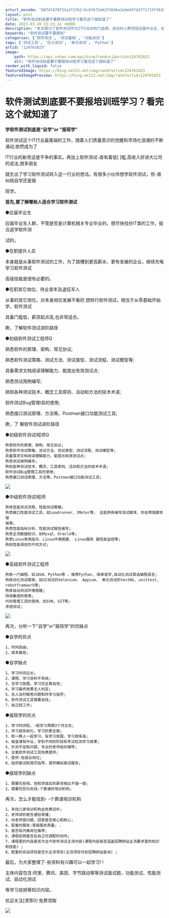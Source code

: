```yaml
---
arturl_encode: "68747470733a2f2f62:6c6f672e6373646e2e6e65742f71715f36303136383738332f:61727469636c652f64657461696c732f313234373631303233"
layout: post
title: "软件测试到底要不要报培训班学习看完这个就知道了"
date: 2023-03-20 15:23:14 +0800
description: "本文探讨了软件测试作为IT行业的热门选择，适合的人群包括应届毕业生、在职提升人员和转行者。文章介绍了"
keywords: "软件测试要不要报班"
categories: ['软件测试', '测试基础', '功能测试']
tags: ['测试工具', '压力测试', '单元测试', 'Python']
artid: "124761023"
image:
    path: https://api.vvhan.com/api/bing?rand=sj&artid=124761023
    alt: "软件测试到底要不要报培训班学习看完这个就知道了"
render_with_liquid: false
featuredImage: https://bing.ee123.net/img/rand?artid=124761023
featuredImagePreview: https://bing.ee123.net/img/rand?artid=124761023
---
```


# 软件测试到底要不要报培训班学习？看完这个就知道了

**学软件测试到底是“自学”or "报班学"**

软件测试这个IT行业最尾端的工作，随着人们质量意识的觉醒和市场化浪潮的不断涌动,依然成为了

IT行业的新贵这是不争的事实。再加上软件测试-直有着低[ ]槛,高收入好进大公司的说法,很多朋友

就生出了学习软件测试转入这一行业的想法。有很多小伙伴想学软件测试，但-直纠结自学还是报

班学。

**首先,要了解哪些人适合学习软件测试**

●应届毕业生

应届毕业生人群，不管是否是计算机相关专业毕业的，想尽快找份IT类的工作，挺合适学软件测

试的。

●在职提升人员

本身就是从事软件测试的工作，为了跳槽到更高薪水、更有发展的企业，继续充电学习软件测试

高级技能是很有必要的。

●在职其它岗位、待业青年及退伍军人

从事的其它岗位，对本身岗位发展不看好,想转行软件测试，相当于从零基础开始学，软件测试

具备门槛低，薪资起点高,也非常适合。

欺，了解软件测试进阶路径

●初级软件测试工程师Q

熟悉软件的原理、架构、常见协议;

熟悉软件测试策略、测试方法、测试类型、测试流程、测试模型等;

具备需求文档阅读理解能力、能提出有效测试点;

熟悉测试用例编写;

熟知各种测试技术、概念工具原则、活动和方法的技术术语;

软件测试Bug管理I具的使用;

熟悉接口测试原理、方法等。Postman接口功能测试工具;

欺，了 解软件测试进阶路径

●初级软件测试I程师Q

```
熟悉软件的原理、架构、常见协议;
熟悉软件测试策略、测试方法、测试类型、测试流程、测试模型等;
具备需求文档阅读理解能力、能提出有效测试点;
熟悉测试用例编写;
熟知各种测试技术、概念、工具原则、活动和方法的技术术语;
软件测试Bug管理工具的使用;
熟悉接口测试原理、方法等。Postman接口功能测试工具;
```

![](https://i-blog.csdnimg.cn/blog_migrate/4eef0888283414ad5d867798040a50a1.png)

●中级软件测试I程师

```
熟练性能测试流程、性能测试策略;
熟悉接口性能测试工具，如Loadrunner、JMeter等， 且能熟练编写测试脚本、你在帮我脚本增
强等;
熟悉性能指标分析、性能测试报告编写;
熟悉主流数据知识。如Mysql、Oracle等;
熟悉Linux常用指令、Linux环境搭建、 Linux服务 器性能监控等;
熟知性能调优的不同方式;
```

![](https://i-blog.csdnimg.cn/blog_migrate/63b77b4411baf0914bd2b9443fc63648.png)

●高级软件测试工程师

```
熟练一门编程，如JAVA、Python等 ，推荐Python, 简单易学,自动化测试首选编程语言;
熟练动化测试框架、如UI测试的Selenium、 Appium、 单元测试的testNG, unittest,
robotframwork等;
熟练自动测试环境搭建;
持续集成的使用;
代码管理工具的使用，如SVN, GIT等;
渗透测试;
```

![](https://i-blog.csdnimg.cn/blog_migrate/1d117c49723371313b22539611f79e01.png)

再次，分析一下"自学”or”报班学"的优缺点

●自学的优点

```
1、时间自由;
2、成本最低;
```

●自学缺点

```
1、学习时间过长;
2、课程、学习资料不系统;
3、无学习氛围，学习完全靠自觉;
4、学习最终效果无人判定;
5、无人及时解答问题和作学习指导;
6、软件测试工具需要自找;
7、自己找工作;
```

●报班学的优点

```
1、学习时间短，-般学习周期3个月左右;
2、学习成系统化，学习的更全面;
3、和一群人一起学习，有学习氛围，学习效率高;
4、每堂课有作业，学到不同的阶段有考试检测学习效果;
5、针对不足和问题，专业的老师给你辅导;
6、全套软件测试工具免费提供;
7、提供-些就业岗位;
8、指供面试和简历指导，提供模拟面试服务;
```

●报班学的缺点

```
1、需要花些钱，但和学成后的薪资相比不值一提;
2、需要花些功夫找-个靠谱的培训机构;

```

再次，怎么才能找到- -个靠谱培训机构

```
1、多找几家培训机构去免费试听;
2、老师讲的是否通俗易懂;
3、向老师提问题，回答是否用心和耐心;
4、配套的服务:答疑服务质量; .
5、是否有内推岗位推荐;
6、课程安排是否在自己可调配时间内;
7、课程里的内容是否为当今软件测试主流内容(课程内容是否涵盖招聘网站主流要求里的知识
和技能) ;
8、配套的实战项目是否为主流项目(主流项目可到招聘网站查询) ;
```

最后，为大家整理了-些资料有兴趣可以一起学习! !

主体内容包含:阿里、腾讯、美团、字节跳动等等测试面试题，功能测试、性能测试、自动化测试

等学习视频等知识内容。

欢迎关注[清零0] 免费领取

![](https://i-blog.csdnimg.cn/blog_migrate/4c8ff4dc0c811407e5b8cfa242ebd526.png)